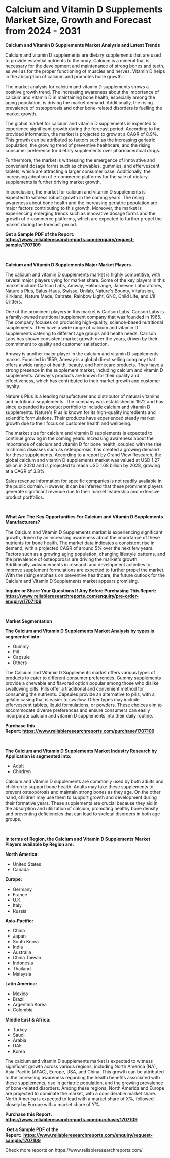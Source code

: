 <p><h1>Calcium and Vitamin D Supplements Market Size, Growth and Forecast from 2024 - 2031</h1></p><p><strong>Calcium and Vitamin D Supplements Market Analysis and Latest Trends</strong></p>
<p><p>Calcium and vitamin D supplements are dietary supplements that are used to provide essential nutrients to the body. Calcium is a mineral that is necessary for the development and maintenance of strong bones and teeth, as well as for the proper functioning of muscles and nerves. Vitamin D helps in the absorption of calcium and promotes bone growth.</p><p>The market analysis for calcium and vitamin D supplements shows a positive growth trend. The increasing awareness about the importance of calcium and vitamin D in maintaining bone health, especially among the aging population, is driving the market demand. Additionally, the rising prevalence of osteoporosis and other bone-related disorders is fuelling the market growth.</p><p>The global market for calcium and vitamin D supplements is expected to experience significant growth during the forecast period. According to the provided information, the market is projected to grow at a CAGR of 8.9%. This growth can be attributed to factors such as the increasing geriatric population, the growing trend of preventive healthcare, and the rising consumer preference for dietary supplements over pharmaceutical drugs.</p><p>Furthermore, the market is witnessing the emergence of innovative and convenient dosage forms such as chewables, gummies, and effervescent tablets, which are attracting a larger consumer base. Additionally, the increasing adoption of e-commerce platforms for the sale of dietary supplements is further driving market growth.</p><p>In conclusion, the market for calcium and vitamin D supplements is expected to witness robust growth in the coming years. The rising awareness about bone health and the increasing geriatric population are major factors contributing to this growth. Moreover, the market is experiencing emerging trends such as innovative dosage forms and the growth of e-commerce platforms, which are expected to further propel the market during the forecast period.</p></p>
<p><strong>Get a Sample PDF of the Report:&nbsp; <a href="https://www.reliableresearchreports.com/enquiry/request-sample/1707109">https://www.reliableresearchreports.com/enquiry/request-sample/1707109</a></strong></p>
<p>&nbsp;</p>
<p><strong>Calcium and Vitamin D Supplements Major Market Players</strong></p>
<p><p>The calcium and vitamin D supplements market is highly competitive, with several major players vying for market share. Some of the key players in this market include Carlson Labs, Amway, Haliborange, Jamieson Laboratories, Nature's Plus, Salus-Haus, Swisse, Unilab, Nature's Bounty, Vitafusion, Kirkland, Nature Made, Caltrate, Rainbow Light, GNC, Child Life, and L'il Critters.</p><p>One of the prominent players in this market is Carlson Labs. Carlson Labs is a family-owned nutritional supplement company that was founded in 1965. The company focuses on producing high-quality, science-based nutritional supplements. They have a wide range of calcium and vitamin D supplements catering to different age groups and health needs. Carlson Labs has shown consistent market growth over the years, driven by their commitment to quality and customer satisfaction.</p><p>Amway is another major player in the calcium and vitamin D supplements market. Founded in 1959, Amway is a global direct selling company that offers a wide range of health, beauty, and homecare products. They have a strong presence in the supplement market, including calcium and vitamin D supplements. Amway's products are known for their quality and effectiveness, which has contributed to their market growth and customer loyalty.</p><p>Nature's Plus is a leading manufacturer and distributor of natural vitamins and nutritional supplements. The company was established in 1972 and has since expanded its product portfolio to include calcium and vitamin D supplements. Nature's Plus is known for its high-quality ingredients and scientific formulations. Their products have experienced steady market growth due to their focus on customer health and wellbeing.</p><p>The market size for calcium and vitamin D supplements is expected to continue growing in the coming years. Increasing awareness about the importance of calcium and vitamin D for bone health, coupled with the rise in chronic diseases such as osteoporosis, has created a growing demand for these supplements. According to a report by Grand View Research, the global calcium and vitamin D supplements market was valued at USD 1.27 billion in 2020 and is projected to reach USD 1.68 billion by 2028, growing at a CAGR of 3.8%.</p><p>Sales revenue information for specific companies is not readily available in the public domain. However, it can be inferred that these prominent players generate significant revenue due to their market leadership and extensive product portfolios.</p></p>
<p>&nbsp;</p>
<p><strong>What Are The Key Opportunities For Calcium and Vitamin D Supplements Manufacturers?</strong></p>
<p><p>The Calcium and Vitamin D Supplements market is experiencing significant growth, driven by an increasing awareness about the importance of these nutrients for bone health. The market data indicates a consistent rise in demand, with a projected CAGR of around 5% over the next few years. Factors such as a growing aging population, changing lifestyle patterns, and the prevalence of osteoporosis are driving the market's growth. Additionally, advancements in research and development activities to improve supplement formulations are expected to further propel the market. With the rising emphasis on preventive healthcare, the future outlook for the Calcium and Vitamin D Supplements market appears promising.</p></p>
<p><strong>Inquire or Share Your Questions If Any Before Purchasing This Report: <a href="https://www.reliableresearchreports.com/enquiry/pre-order-enquiry/1707109">https://www.reliableresearchreports.com/enquiry/pre-order-enquiry/1707109</a></strong></p>
<p>&nbsp;</p>
<p><strong>Market Segmentation</strong></p>
<p><strong>The Calcium and Vitamin D Supplements Market Analysis by types is segmented into:</strong></p>
<p><ul><li>Gummy</li><li>Pill</li><li>Capsule</li><li>Others</li></ul></p>
<p><p>The Calcium and Vitamin D Supplements market offers various types of products to cater to different consumer preferences. Gummy supplements provide a chewable and flavored option popular among those who dislike swallowing pills. Pills offer a traditional and convenient method for consuming the nutrients. Capsules provide an alternative to pills, with a gelatin casing that is easier to swallow. Other types may include effervescent tablets, liquid formulations, or powders. These choices aim to accommodate diverse preferences and ensure consumers can easily incorporate calcium and vitamin D supplements into their daily routine.</p></p>
<p><strong>Purchase this Report:&nbsp;<a href="https://www.reliableresearchreports.com/purchase/1707109">https://www.reliableresearchreports.com/purchase/1707109</a></strong></p>
<p>&nbsp;</p>
<p><strong>The Calcium and Vitamin D Supplements Market Industry Research by Application is segmented into:</strong></p>
<p><ul><li>Adult</li><li>Chirdren</li></ul></p>
<p><p>Calcium and Vitamin D supplements are commonly used by both adults and children to support bone health. Adults may take these supplements to prevent osteoporosis and maintain strong bones as they age. On the other hand, children may use them to support growth and development during their formative years. These supplements are crucial because they aid in the absorption and utilization of calcium, promoting healthy bone density and preventing deficiencies that can lead to skeletal disorders in both age groups.</p></p>
<p>&nbsp;</p>
<p><strong>In terms of Region, the Calcium and Vitamin D Supplements Market Players available by Region are:</strong></p>
<p>
    <p> <strong> North America: </strong>
        <ul>
            <li>United States</li>
            <li>Canada</li>
        </ul>
        </p> 
    <p> <strong> Europe: </strong>
        <ul>
            <li>Germany</li>
            <li>France</li>
            <li>U.K.</li>
            <li>Italy</li>
            <li>Russia</li>
        </ul>
        </p> 
    <p> <strong> Asia-Pacific: </strong>
        <ul>
            <li>China</li>
            <li>Japan</li>
            <li>South Korea</li>
            <li>India</li>
            <li>Australia</li>
            <li>China Taiwan</li>
            <li>Indonesia</li>
            <li>Thailand</li>
            <li>Malaysia</li>
        </ul>
        </p> 
    <p> <strong> Latin America: </strong>
        <ul>
            <li>Mexico</li>
            <li>Brazil</li>
            <li>Argentina Korea</li>
            <li>Colombia</li>
        </ul>
        </p> 
    <p> <strong> Middle East & Africa: </strong>
        <ul>
            <li>Turkey</li>
            <li>Saudi</li>
            <li>Arabia</li>
            <li>UAE</li>
            <li>Korea</li>
        </ul>
    </p>
    </p>
<p><p>The calcium and vitamin D supplements market is expected to witness significant growth across various regions, including North America (NA), Asia-Pacific (APAC), Europe, USA, and China. This growth can be attributed to the increasing awareness regarding the health benefits associated with these supplements, rise in geriatric population, and the growing prevalence of bone-related disorders. Among these regions, North America and Europe are projected to dominate the market, with a considerable market share. North America is expected to lead with a market share of X%, followed closely by Europe with a market share of Y%.</p></p>
<p><strong>Purchase this Report: <a href="https://www.reliableresearchreports.com/purchase/1707109">https://www.reliableresearchreports.com/purchase/1707109</a></strong></p>
<p>&nbsp;<strong>Get a Sample PDF of the Report:&nbsp;&nbsp;<a href="https://www.reliableresearchreports.com/enquiry/request-sample/1707109">https://www.reliableresearchreports.com/enquiry/request-sample/1707109</a></strong></p>
<p><strong></strong></p>
<p>Check more reports on https://www.reliableresearchreports.com/</p>
